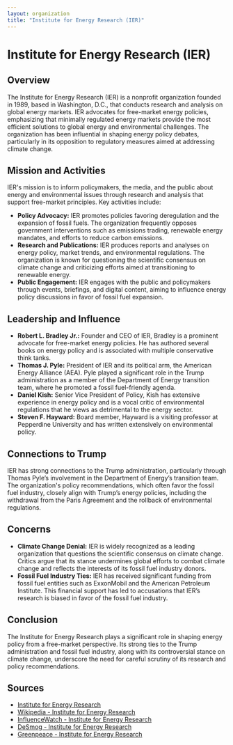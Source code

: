 ```yaml
---
layout: organization
title: "Institute for Energy Research (IER)"
---
```


# Institute for Energy Research (IER)

## Overview
The Institute for Energy Research (IER) is a nonprofit organization founded in 1989, based in Washington, D.C., that conducts research and analysis on global energy markets. IER advocates for free-market energy policies, emphasizing that minimally regulated energy markets provide the most efficient solutions to global energy and environmental challenges. The organization has been influential in shaping energy policy debates, particularly in its opposition to regulatory measures aimed at addressing climate change.

## Mission and Activities
IER's mission is to inform policymakers, the media, and the public about energy and environmental issues through research and analysis that support free-market principles. Key activities include:
- **Policy Advocacy:** IER promotes policies favoring deregulation and the expansion of fossil fuels. The organization frequently opposes government interventions such as emissions trading, renewable energy mandates, and efforts to reduce carbon emissions.
- **Research and Publications:** IER produces reports and analyses on energy policy, market trends, and environmental regulations. The organization is known for questioning the scientific consensus on climate change and criticizing efforts aimed at transitioning to renewable energy.
- **Public Engagement:** IER engages with the public and policymakers through events, briefings, and digital content, aiming to influence energy policy discussions in favor of fossil fuel expansion.

## Leadership and Influence
- **Robert L. Bradley Jr.:** Founder and CEO of IER, Bradley is a prominent advocate for free-market energy policies. He has authored several books on energy policy and is associated with multiple conservative think tanks.
- **Thomas J. Pyle:** President of IER and its political arm, the American Energy Alliance (AEA). Pyle played a significant role in the Trump administration as a member of the Department of Energy transition team, where he promoted a fossil fuel-friendly agenda.
- **Daniel Kish:** Senior Vice President of Policy, Kish has extensive experience in energy policy and is a vocal critic of environmental regulations that he views as detrimental to the energy sector.
- **Steven F. Hayward:** Board member, Hayward is a visiting professor at Pepperdine University and has written extensively on environmental policy.

## Connections to Trump
IER has strong connections to the Trump administration, particularly through Thomas Pyle’s involvement in the Department of Energy’s transition team. The organization's policy recommendations, which often favor the fossil fuel industry, closely align with Trump’s energy policies, including the withdrawal from the Paris Agreement and the rollback of environmental regulations.

## Concerns
- **Climate Change Denial:** IER is widely recognized as a leading organization that questions the scientific consensus on climate change. Critics argue that its stance undermines global efforts to combat climate change and reflects the interests of its fossil fuel industry donors.
- **Fossil Fuel Industry Ties:** IER has received significant funding from fossil fuel entities such as ExxonMobil and the American Petroleum Institute. This financial support has led to accusations that IER’s research is biased in favor of the fossil fuel industry.

## Conclusion
The Institute for Energy Research plays a significant role in shaping energy policy from a free-market perspective. Its strong ties to the Trump administration and fossil fuel industry, along with its controversial stance on climate change, underscore the need for careful scrutiny of its research and policy recommendations.

## Sources
- [Institute for Energy Research](https://www.instituteforenergyresearch.org)
- [Wikipedia - Institute for Energy Research](https://en.wikipedia.org/wiki/Institute_for_Energy_Research)
- [InfluenceWatch - Institute for Energy Research](https://www.influencewatch.org)
- [DeSmog - Institute for Energy Research](https://www.desmog.com)
- [Greenpeace - Institute for Energy Research](https://www.greenpeace.org)
